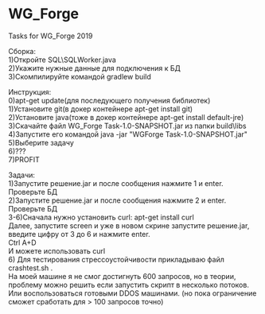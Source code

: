 # WG_Forge
Tasks for WG_Forge 2019

Сборка:  
1)Откройте SQL\SQLWorker.java  
2)Укажите нужные данные для подключения к БД  
3)Скомпилируйте командой gradlew build  

Инструкция:  
0)apt-get update(для последующего получения библиотек)  
1)Установите git(в докер контейнере apt-get install git)  
2)Установите java(тоже в докер контейнере apt-get install default-jre)  
3)Скачайте файл WG_Forge Task-1.0-SNAPSHOT.jar из папки build\libs  
4)Запустите его командой java -jar "WGForge Task-1.0-SNAPSHOT.jar"  
5)Выберите задачу  
6)???  
7)PROFIT  

Задачи:  
1)Запустите решение.jar и после сообщения нажмите 1 и enter. Проверьте БД  
2)Запустите решение.jar и после сообщения нажмите 2 и enter. Проверьте БД  
3-6)Сначала нужно установить curl: apt-get install curl  
Далее, запустите screen и уже в новом скрине запустите решение.jar, введите цифру от 3 до 6 и нажмите enter.  
Ctrl A+D   
И можете использовать curl  
6) Для тестирования стрессоустойчивости прикладываю файл crashtest.sh .  
На моей машине я не смог достигнуть 600 запросов, но в теории, проблему можно решить если запустить скрипт в несколько потоков.  
Или воспользоваться готовыми DDOS машинами. (но пока ограничение сможет сработать для > 100 запросов точно)  
